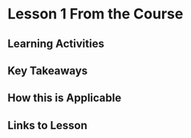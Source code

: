 # Lesson 1 From the Course
## Learning Activities
## Key Takeaways 
## How this is Applicable 
## Links to Lesson
